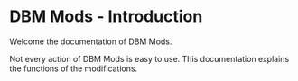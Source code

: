 # DBM Mods - Introduction

Welcome the documentation of DBM Mods.

Not every action of DBM Mods is easy to use. This documentation explains the functions of the modifications.

